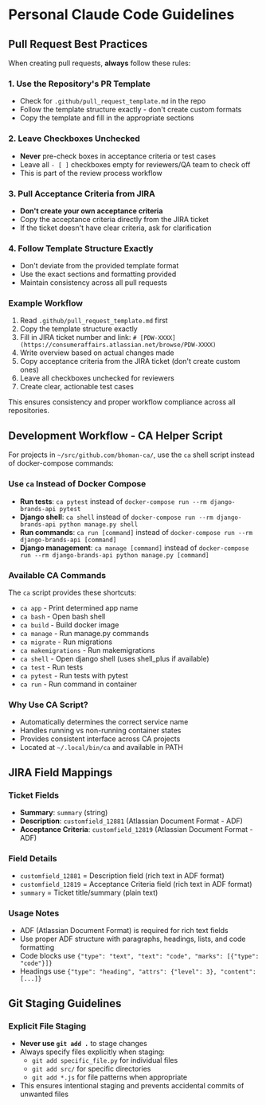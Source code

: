 # Personal Claude Code Guidelines

## Pull Request Best Practices

When creating pull requests, **always** follow these rules:

### 1. Use the Repository's PR Template

- Check for `.github/pull_request_template.md` in the repo
- Follow the template structure exactly - don't create custom formats
- Copy the template and fill in the appropriate sections

### 2. Leave Checkboxes Unchecked

- **Never** pre-check boxes in acceptance criteria or test cases
- Leave all `- [ ]` checkboxes empty for reviewers/QA team to check off
- This is part of the review process workflow

### 3. Pull Acceptance Criteria from JIRA

- **Don't create your own acceptance criteria**
- Copy the acceptance criteria directly from the JIRA ticket
- If the ticket doesn't have clear criteria, ask for clarification

### 4. Follow Template Structure Exactly

- Don't deviate from the provided template format
- Use the exact sections and formatting provided
- Maintain consistency across all pull requests

### Example Workflow

1. Read `.github/pull_request_template.md` first
2. Copy the template structure exactly  
3. Fill in JIRA ticket number and link: `# [PDW-XXXX](https://consumeraffairs.atlassian.net/browse/PDW-XXXX)`
4. Write overview based on actual changes made
5. Copy acceptance criteria from the JIRA ticket (don't create custom ones)
6. Leave all checkboxes unchecked for reviewers
7. Create clear, actionable test cases

This ensures consistency and proper workflow compliance across all repositories.

## Development Workflow - CA Helper Script

For projects in `~/src/github.com/bhoman-ca/`, use the `ca` shell script instead of docker-compose commands:

### Use `ca` Instead of Docker Compose

- **Run tests**: `ca pytest` instead of `docker-compose run --rm django-brands-api pytest`
- **Django shell**: `ca shell` instead of `docker-compose run --rm django-brands-api python manage.py shell`
- **Run commands**: `ca run [command]` instead of `docker-compose run --rm django-brands-api [command]`
- **Django management**: `ca manage [command]` instead of `docker-compose run --rm django-brands-api python manage.py [command]`

### Available CA Commands

The `ca` script provides these shortcuts:

- `ca app` - Print determined app name
- `ca bash` - Open bash shell
- `ca build` - Build docker image
- `ca manage` - Run manage.py commands
- `ca migrate` - Run migrations
- `ca makemigrations` - Run makemigrations
- `ca shell` - Open django shell (uses shell_plus if available)
- `ca test` - Run tests
- `ca pytest` - Run tests with pytest
- `ca run` - Run command in container

### Why Use CA Script?

- Automatically determines the correct service name
- Handles running vs non-running container states
- Provides consistent interface across CA projects
- Located at `~/.local/bin/ca` and available in PATH

## JIRA Field Mappings

### Ticket Fields

- **Summary**: `summary` (string)
- **Description**: `customfield_12881` (Atlassian Document Format - ADF)
- **Acceptance Criteria**: `customfield_12819` (Atlassian Document Format - ADF)

### Field Details

- `customfield_12881` = Description field (rich text in ADF format)
- `customfield_12819` = Acceptance Criteria field (rich text in ADF format)
- `summary` = Ticket title/summary (plain text)

### Usage Notes

- ADF (Atlassian Document Format) is required for rich text fields
- Use proper ADF structure with paragraphs, headings, lists, and code formatting
- Code blocks use `{"type": "text", "text": "code", "marks": [{"type": "code"}]}`
- Headings use `{"type": "heading", "attrs": {"level": 3}, "content": [...]}`

## Git Staging Guidelines

### Explicit File Staging

- **Never use `git add .`** to stage changes
- Always specify files explicitly when staging:
  - `git add specific_file.py` for individual files
  - `git add src/` for specific directories
  - `git add *.js` for file patterns when appropriate
- This ensures intentional staging and prevents accidental commits of unwanted files

